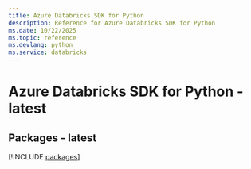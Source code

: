 ```yaml
---
title: Azure Databricks SDK for Python
description: Reference for Azure Databricks SDK for Python
ms.date: 10/22/2025
ms.topic: reference
ms.devlang: python
ms.service: databricks
---
```

# Azure Databricks SDK for Python - latest
## Packages - latest
[!INCLUDE [packages](databricks-index.md)]